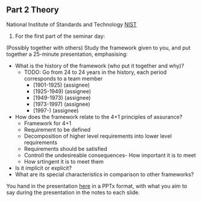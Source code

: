 ## Part 2 Theory

National Institute of Standards and Technology [NIST](https://www.nist.gov/timeline#event-774241)

1. For the first part of the seminar day:

(Possibly together with others) Study the framework given to you, and put together a 25-minute presentation, emphasising:
- What is the history of the framework (who put it together and why)?
  - TODO: Go from 24 to 24 years in the history, each period corresponds to a team member
    - [1901-1925) (assignee)
    - [1925-1949) (assignee)
    - [1949-1973) (assignee)
    - [1973-1997) (assignee)
    - [1997-)     (assignee) 
- How does the framework relate to the 4+1 principles of assurance?
  - Framework for 4+1
   - Requirement to be defined
   - Decomposition of higher level requirements into lower level requirements
   - Requirements should be satisfied
   - Controll the undesireable consequences- How important it is to meet
   - How srtingent it is to meet them 
- Is it implicit or explicit?
- What are its special characteristics in comparison to other frameworks?

You hand in the presentation [here](https://canvas.kth.se/courses/30073/assignments/176442) in a PPTx format, with what you aim to say during the presentation in the notes to each slide. 
